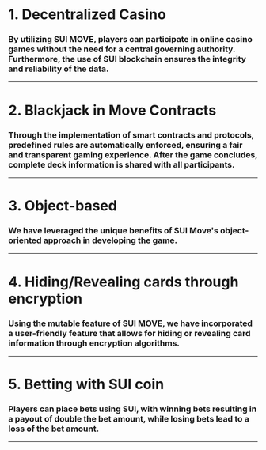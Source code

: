 # 1. Decentralized Casino
### By utilizing SUI MOVE, players can participate in online casino games without the need for a central governing authority. Furthermore, the use of SUI blockchain ensures the integrity and reliability of the data.
___

# 2. Blackjack in Move Contracts
### Through the implementation of smart contracts and protocols, predefined rules are automatically enforced, ensuring a fair and transparent gaming experience. After the game concludes, complete deck information is shared with all participants.
___

# 3. Object-based
### We have leveraged the unique benefits of SUI Move's object-oriented approach in developing the game.
___

# 4. Hiding/Revealing cards through encryption
### Using the mutable feature of SUI MOVE, we have incorporated a user-friendly feature that allows for hiding or revealing card information through encryption algorithms.
___

# 5. Betting with SUI coin
### Players can place bets using SUI, with winning bets resulting in a payout of double the bet amount, while losing bets lead to a loss of the bet amount.
___
